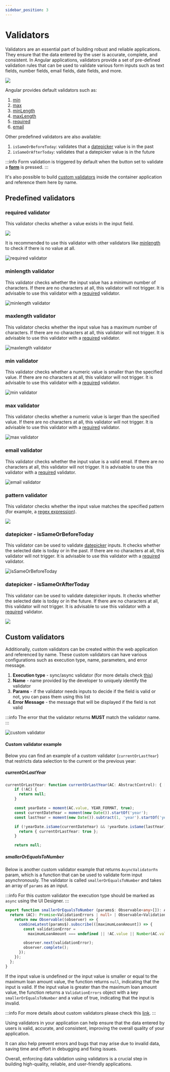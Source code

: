 ```yaml
---
sidebar_position: 3
---
```


# Validators

Validators are an essential part of building robust and reliable applications. They ensure that the data entered by the user is accurate, complete, and consistent. In Angular applications, validators provide a set of pre-defined validation rules that can be used to validate various form inputs such as text fields, number fields, email fields, date fields, and more.

![](./img/validators_gen.png)

Angular provides default validators such as:

1. [min](https://angular.io/api/forms/Validators#min)
2. [max](https://angular.io/api/forms/Validators#max)
3. [minLength](https://angular.io/api/forms/Validators#minlength)
4. [maxLength](https://angular.io/api/forms/Validators#maxlength)
5. [required](https://angular.io/api/forms/Validators#required)
6. [email](https://angular.io/api/forms/Validators#email)

Other predefined validators are also available:

1. `isSameOrBeforeToday`: validates that a [datepicker](./ui-component-types/form-elements/datepicker-form-field) value is in the past
2. `isSameOrAfterToday`: validates that a datepicker value is in the future

:::info
Form validation is triggered by default when the button set to validate a [**form**](./ui-component-types/form-elements/form-elements.md#) is pressed.
:::

It's also possible to build [custom validators](#custom-validators) inside the container application and reference them here by name.

## Predefined validators

### required validator

This validator checks whether a value exists in the input field. 

![](./img/validatorss.png)

It is recommended to use this validator with other validators like [minlength](#minlength-validator) to check if there is no value at all.

![required validator](./img/validators.png)

### minlength validator

This validator checks whether the input value has a minimum number of characters. If there are no characters at all, this validator will not trigger. It is advisable to use this validator with a [required](#required-validator) validator.

![minlength validator](./img/validator_minlength.png#center)


### maxlength validator

This validator checks whether the input value has a maximum number of characters. If there are no characters at all, this validator will not trigger. It is advisable to use this validator with a [required](#required-validator) validator.

![maxlength validator](./img/validator_maxlength.png#center)

### min validator

This validator checks whether a numeric value is smaller than the specified value. If there are no characters at all, this validator will not trigger. It is advisable to use this validator with a [required](#required-validator) validator.

![min validator](./img/validator_min.png#center)

### max validator

This validator checks whether a numeric value is larger than the specified value. If there are no characters at all, this validator will not trigger. It is advisable to use this validator with a [required](#required-validator) validator.

![max validator](./img/validator_max.png#center)


### email validator

This validator checks whether the input value is a valid email. If there are no characters at all, this validator will not trigger. It is advisable to use this validator with a [required](#required-validator) validator.

![email validator](./img/validator_email.png#center)


### pattern validator

This validator checks whether the input value matches the specified pattern (for example, a [regex expression](https://www.regexbuddy.com/regex.html)).

![](./img/validator_pattern.png#center)


### datepicker - isSameOrBeforeToday 

This validator can be used to validate [datepicker](./ui-component-types/form-elements/datepicker-form-field.md) inputs. It checks whether the selected date is today or in the past. If there are no characters at all, this validator will not trigger. It is advisable to use this validator with a [required](#required-validator) validator.

![isSameOrBeforeToday](./img/validator_issameday.png)

### datepicker - isSameOrAfterToday

This validator can be used to validate datepicker inputs. It checks whether the selected date is today or in the future. If there are no characters at all, this validator will not trigger. It is advisable to use this validator with a [required](#required-validator) validator.

![](./img/validator_issamedayafter.png)


## Custom validators

Additionally, custom validators can be created within the web application and referenced by name. These custom validators can have various configurations such as execution type, name, parameters, and error message.

1. **Execution type** - sync/async validator (for more details check [this](https://angular.io/api/forms/AsyncValidator))
2. **Name** - name provided by the developer to uniquely identify the validator
3. **Params** - if the validator needs inputs to decide if the field is valid or not, you can pass them using this list
4. **Error Message** - the message that will be displayed if the field is not valid


:::info
The error that the validator returns **MUST** match the validator name.
:::

![custom validator](./img/validator_custom.png#center)

#### Custom validator example

Below you can find an example of a custom validator (`currentOrLastYear`) that restricts data selection to the current or the previous year:
   
##### currentOrLastYear

```typescript
currentOrLastYear: function currentOrLastYear(AC: AbstractControl): { [key: string]: any } {
    if (!AC) {
      return null;
    }

    const yearDate = moment(AC.value, YEAR_FORMAT, true);
    const currentDateYear = moment(new Date()).startOf('year');
    const lastYear = moment(new Date()).subtract(1, 'year').startOf('year');

    if (!yearDate.isSame(currentDateYear) && !yearDate.isSame(lastYear)) {
      return { currentOrLastYear: true };
    }

    return null;
```

##### smallerOrEqualsToNumber

Below is another custom validator example that returns `AsyncValidatorFn` param, which is a function that can be used to validate form input asynchronously. The validator is called `smallerOrEqualsToNumber` and takes an array of `params` as an input.

:::info
For this custom validator the execution type should be marked as `async` using the UI Designer.
:::

```typescript
export function smallerOrEqualsToNumber (params$: Observable<any>[]): AsyncValidatorFn {
  return (AC): Promise<ValidationErrors | null> | Observable<ValidationErrors | null> => {
    return new Observable((observer) => {
      combineLatest(params$).subscribe(([maximumLoanAmount]) => {
        const validationError =
          maximumLoanAmount === undefined || !AC.value || Number(AC.value) <= maximumLoanAmount ? null : {smallerOrEqualsToNumber: true};

        observer.next(validationError);
        observer.complete();
      });
    });
  };
}
```

If the input value is undefined or the input value is smaller or equal to the maximum loan amount value, the function returns `null`, indicating that the input is valid. If the input value is greater than the maximum loan amount value, the function returns a `ValidationErrors` object with a key `smallerOrEqualsToNumber` and a value of true, indicating that the input is invalid.

:::info
For more details about custom validators please check this [link](../../platform-deep-dive/core-components/renderer-sdks/angular-renderer.md).
:::

Using validators in your application can help ensure that the data entered by users is valid, accurate, and consistent, improving the overall quality of your application. 

It can also help prevent errors and bugs that may arise due to invalid data, saving time and effort in debugging and fixing issues. 

Overall, enforcing data validation using validators is a crucial step in building high-quality, reliable, and user-friendly applications.



